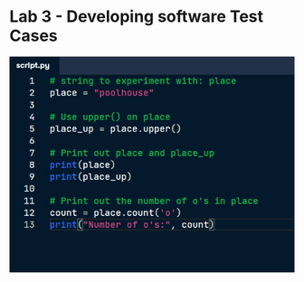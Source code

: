 # Lab 3 - Developing software Test Cases 
![hi](https://github.com/Procoldzero123/Lab-3/blob/master/a14ce11c-eaa3-4576-b847-3ede2da6b23e.jpg?raw=true)
